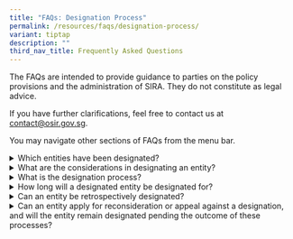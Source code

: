 ```yaml
---
title: "FAQs: Designation Process"
permalink: /resources/faqs/designation-process/
variant: tiptap
description: ""
third_nav_title: Frequently Asked Questions
---
```

<p>The FAQs are intended to provide guidance to parties on the policy provisions
and the administration of SIRA. They do not constitute as legal advice.</p>
<p>If you have further clarifications, feel free to contact us at <a href="mailto:contact@osir.gov.sg" rel="noopener noreferrer nofollow" target="_blank">contact@osir.gov.sg</a>.</p>
<p>You may navigate other sections of FAQs from the menu bar.</p>
<p></p>
<div data-type="detailGroup" class="isomer-accordion isomer-accordion-white">
<details class="isomer-details">
<summary>Which entities have been designated?</summary>
<div data-type="detailsContent" class="isomer-details-content">
<p>All designation of entities will be notified in the <a href="https://www.egazette.com.sg/" rel="noopener noreferrer nofollow" target="_blank">Government Gazette</a>.
OSIR also maintains and publishes an updated <a href="/designation/designated-entities" rel="noopener noreferrer nofollow" target="_blank">list of designated entities</a>.</p>
</div>
</details>
<details class="isomer-details">
<summary>What are the considerations in designating an entity?</summary>
<div data-type="detailsContent" class="isomer-details-content">
<p>Designation is not a process treated lightly and will only be done, if
necessary, in the interest of Singapore’s national security.&nbsp;</p>
<p></p>
<p>Various factors will be taken into consideration in deciding which entities
should be considered for designation. These include:</p>
<ul data-tight="true" class="tight">
<li>
<p>Whether the entity provides a critical function in relation to Singapore’s
national security interests, such as the delivery of essential goods or
services to Singapore; and</p>
</li>
<li>
<p>Whether the entity is adequately covered by sectoral legislation.</p>
<p></p>
</li>
</ul>
<p>Should a designated entity subsequently cease to meet these criteria,
cancellation of its designation may be possible.</p>
</div>
</details>
<details class="isomer-details">
<summary>What is the designation process?</summary>
<div data-type="detailsContent" class="isomer-details-content">
<p>Unless considered to be not practicable or desirable to do so, before
the Minister designates any entity, notice will be given to the entity
of the Minister’s intent to designate it and the entity will be given at
least 14 calendar days after the date of the notice to make representations
on the proposed designation.</p>
<p></p>
<p>Once a designation is made, as far as practicable, the Minister will notify
the designated entity and any other parties who, in the Minister’s opinion,
ought to have notice of the designation. Any designation, or cancellation
of designation, will be notified in the <a href="https://www.egazette.com.sg/" rel="noopener noreferrer nofollow" target="_blank">Government Gazette</a>.</p>
<p></p>
<p>Parties can seek reconsideration from the Minister within 14 calendar
days after his decisions; after which, they may appeal to a Reviewing Tribunal
within 30 calendar days after the reconsideration outcome.
<br>
</p>
<p>Parties may wish to refer to <a href="/designation/designation-process/" rel="noopener noreferrer nofollow" target="_blank">Designation Process </a>for a
step-by-step process flow.</p>
</div>
</details>
<details class="isomer-details">
<summary>How long will a designated entity be designated for?</summary>
<div data-type="detailsContent" class="isomer-details-content">
<p>Once designated, an entity will remain designated until its designation
is cancelled.
<br>
</p>
<p>Any cancellation of designation will be notified in the <a href="https://www.egazette.com.sg/" rel="noopener noreferrer nofollow" target="_blank">Government Gazette</a>.
OSIR also maintains and publishes an updated <a href="/designation/designated-entities" rel="noopener noreferrer nofollow" target="_blank">list of designated entities</a>.</p>
</div>
</details>
<details class="isomer-details">
<summary>Can an entity be retrospectively designated?</summary>
<div data-type="detailsContent" class="isomer-details-content">
<p>Entities cannot be retrospectively designated.&nbsp;</p>
<p></p>
<p>Relevant provisions on designation will only apply to a designated entity
from the point of designation and until such time that the designation
is cancelled.</p>
</div>
</details>
<details class="isomer-details">
<summary>Can an entity apply for reconsideration or appeal against a designation,
and will the entity remain designated pending the outcome of these processes?</summary>
<div data-type="detailsContent" class="isomer-details-content">
<p>Parties can seek reconsideration from the Minister within 14 calendar
days after his decision on designation; after which, they may appeal to
a Reviewing Tribunal within 30 calendar days after the reconsideration
decision.</p>
<p></p>
<p>The Minister’s decision to designate the entity remains in effect, and
must be complied with until it is cancelled or substituted on reconsideration.
The Minister’s reconsideration decision remains in effect until it is reversed
on appeal.</p>
</div>
</details>
</div>
<p></p>
<p></p>